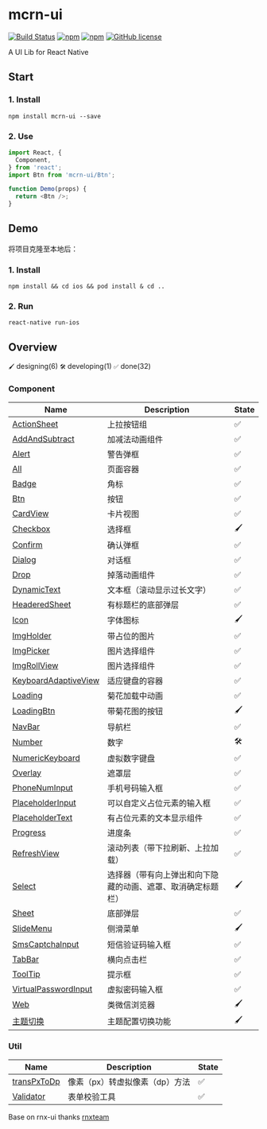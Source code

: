 # mcrn-ui

[![Build Status](https://travis-ci.org/meicai-fe/mcrn-ui.svg?branch=master)](https://travis-ci.org/meicai-fe/mcrn-ui)
[![npm](https://img.shields.io/npm/v/mcrn-ui.svg?maxAge=60)](https://www.npmjs.com/package/mcrn-ui)
[![npm](https://img.shields.io/npm/dt/mcrn-ui.svg?maxAge=60)](https://www.npmjs.com/package/mcrn-ui)
[![GitHub license](https://img.shields.io/badge/license-MIT-blue.svg)](https://raw.githubusercontent.com/meicai-fe/mcrn-ui/master/LICENSE)

A UI Lib for React Native

## Start

### 1. Install

```
npm install mcrn-ui --save
```

### 2. Use

```js
import React, {
  Component,
} from 'react';
import Btn from 'mcrn-ui/Btn';

function Demo(props) {
  return <Btn />;
}
```

## Demo

将项目克隆至本地后：

### 1. Install

```
npm install && cd ios && pod install & cd ..
```

### 2. Run

```
react-native run-ios
```

## Overview

`🖌` designing(6) `🛠` developing(1) `✅` done(32)

### Component

Name       | Description | State
---------- | ----------- | -----
[ActionSheet](https://github.com/meicai-fe/mcrn-ui/tree/master/ActionSheet)     | 上拉按钮组 | ✅
[AddAndSubtract](https://github.com/meicai-fe/mcrn-ui/tree/master/AddAndSubtract)      | 加减法动画组件 | ✅
[Alert](https://github.com/meicai-fe/mcrn-ui/tree/master/Alert)      | 警告弹框 | ✅
[All](https://github.com/meicai-fe/mcrn-ui/tree/master/All)      | 页面容器 | ✅
[Badge](https://github.com/meicai-fe/mcrn-ui/tree/master/Badge)      | 角标 | ✅
[Btn](https://github.com/meicai-fe/mcrn-ui/tree/master/Btn)        | 按钮 | ✅
[CardView](https://github.com/meicai-fe/mcrn-ui/tree/master/CardView)        | 卡片视图 | ✅
[Checkbox](https://github.com/meicai-fe/mcrn-ui/tree/master/Checkbox)  | 选择框 | 🖌
[Confirm](https://github.com/meicai-fe/mcrn-ui/tree/master/Confirm)  | 确认弹框 | ✅
[Dialog](https://github.com/meicai-fe/mcrn-ui/tree/master/Dialog)        | 对话框 | ✅
[Drop](https://github.com/meicai-fe/mcrn-ui/tree/master/Drop)        | 掉落动画组件 | ✅
[DynamicText](https://github.com/meicai-fe/mcrn-ui/tree/master/DynamicText) | 文本框（滚动显示过长文字）| ✅
[HeaderedSheet](https://github.com/meicai-fe/mcrn-ui/tree/master/HeaderedSheet)        | 有标题栏的底部弹层 | ✅
[Icon](https://github.com/meicai-fe/mcrn-ui/tree/master/Icon)  | 字体图标 | 🖌
[ImgHolder](https://github.com/meicai-fe/mcrn-ui/tree/master/ImgHolder)  | 带占位的图片 | ✅
[ImgPicker](https://github.com/meicai-fe/mcrn-ui/tree/master/ImgPicker)  | 图片选择组件 | ✅
[ImgRollView](https://github.com/meicai-fe/mcrn-ui/tree/master/ImgRollView)  | 图片选择组件 | ✅
[KeyboardAdaptiveView](https://github.com/meicai-fe/mcrn-ui/tree/master/KeyboardAdaptiveView)        | 适应键盘的容器 | ✅
[Loading](https://github.com/meicai-fe/mcrn-ui/tree/master/Loading) | 菊花加载中动画 | ✅
[LoadingBtn](https://github.com/meicai-fe/mcrn-ui/tree/master/LoadingBtn) | 带菊花图的按钮 | 🖌
[NavBar](https://github.com/meicai-fe/mcrn-ui/tree/master/NavBar)     | 导航栏 | ✅
[Number](https://github.com/meicai-fe/mcrn-ui/tree/master/Number)     | 数字 | 🛠
[NumericKeyboard](https://github.com/meicai-fe/mcrn-ui/tree/master/NumericKeyboard)  | 虚拟数字键盘 | ✅
[Overlay](https://github.com/meicai-fe/mcrn-ui/tree/master/Overlay)     | 遮罩层 | ✅
[PhoneNumInput](https://github.com/meicai-fe/mcrn-ui/tree/master/PhoneNumInput)     | 手机号码输入框 | ✅
[PlaceholderInput](https://github.com/meicai-fe/mcrn-ui/tree/master/PlaceholderInput)     | 可以自定义占位元素的输入框 | ✅
[PlaceholderText](https://github.com/meicai-fe/mcrn-ui/tree/master/PlaceholderText)     | 有占位元素的文本显示组件 | ✅
[Progress](https://github.com/meicai-fe/mcrn-ui/tree/master/Progress)  | 进度条 | ✅
[RefreshView](https://github.com/meicai-fe/mcrn-ui/tree/master/RefreshView)     | 滚动列表（带下拉刷新、上拉加载） | ✅
[Select](https://github.com/meicai-fe/mcrn-ui/tree/master/Select)  | 选择器（带有向上弹出和向下隐藏的动画、遮罩、取消确定标题栏） | 🖌
[Sheet](https://github.com/meicai-fe/mcrn-ui/tree/master/Sheet)     | 底部弹层 | ✅
[SlideMenu](https://github.com/meicai-fe/mcrn-ui/tree/master/SlideMenu)  | 侧滑菜单 | 🖌
[SmsCaptchaInput](https://github.com/meicai-fe/mcrn-ui/tree/master/SmsCaptchaInput)        | 短信验证码输入框 | ✅
[TabBar](https://github.com/meicai-fe/mcrn-ui/tree/master/TabBar)     | 横向点击栏 | ✅
[ToolTip](https://github.com/meicai-fe/mcrn-ui/tree/master/ToolTip)     | 提示框 | ✅
[VirtualPasswordInput](https://github.com/meicai-fe/mcrn-ui/tree/master/VirtualPasswordInput)  | 虚拟密码输入框 | ✅
[Web](https://github.com/meicai-fe/mcrn-ui/tree/master/Web)  | 类微信浏览器 | 🖌
[主题切换](https://github.com/meicai-fe/mcrn-ui/tree/master/theme)  | 主题配置切换功能 | 🖌

### Util

Name       | Description | State
---------- | ----------- | -----
[transPxToDp](https://github.com/meicai-fe/mcrn-ui/tree/master/util/transPxToDp)      | 像素（px）转虚拟像素（dp）方法 | ✅
[Validator](https://github.com/meicai-fe/mcrn-ui/tree/master/util/Validator)      | 表单校验工具 | ✅


Base on rnx-ui thanks [rnxteam](https://github.com/rnxteam/rnx-ui)



